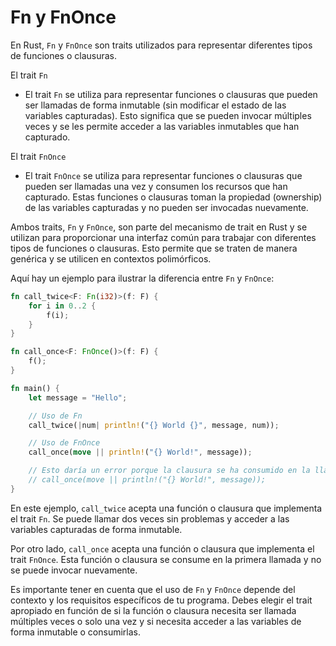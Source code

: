 # Fn y FnOnce

En Rust, `Fn` y `FnOnce` son traits utilizados para representar diferentes tipos de funciones o clausuras.

El trait `Fn`

* El trait `Fn` se utiliza para representar funciones o clausuras que pueden ser llamadas de forma inmutable (sin modificar el estado de las variables capturadas). Esto significa que se pueden invocar múltiples veces y se les permite acceder a las variables inmutables que han capturado.

El trait `FnOnce`

* El trait `FnOnce` se utiliza para representar funciones o clausuras que pueden ser llamadas una vez y consumen los recursos que han capturado. Estas funciones o clausuras toman la propiedad (ownership) de las variables capturadas y no pueden ser invocadas nuevamente.

Ambos traits, `Fn` y `FnOnce`, son parte del mecanismo de trait en Rust y se utilizan para proporcionar una interfaz común para trabajar con diferentes tipos de funciones o clausuras. Esto permite que se traten de manera genérica y se utilicen en contextos polimórficos.

Aquí hay un ejemplo para ilustrar la diferencia entre `Fn` y `FnOnce`:

```rust
fn call_twice<F: Fn(i32)>(f: F) {
    for i in 0..2 {
        f(i);
    }
}

fn call_once<F: FnOnce()>(f: F) {
    f();
}

fn main() {
    let message = "Hello";

    // Uso de Fn
    call_twice(|num| println!("{} World {}", message, num));

    // Uso de FnOnce
    call_once(move || println!("{} World!", message));

    // Esto daría un error porque la clausura se ha consumido en la llamada anterior
    // call_once(move || println!("{} World!", message));
}
```

En este ejemplo, `call_twice` acepta una función o clausura que implementa el trait `Fn`. Se puede llamar dos veces sin problemas y acceder a las variables capturadas de forma inmutable.

Por otro lado, `call_once` acepta una función o clausura que implementa el trait `FnOnce`. Esta función o clausura se consume en la primera llamada y no se puede invocar nuevamente.

Es importante tener en cuenta que el uso de `Fn` y `FnOnce` depende del contexto y los requisitos específicos de tu programa. Debes elegir el trait apropiado en función de si la función o clausura necesita ser llamada múltiples veces o solo una vez y si necesita acceder a las variables de forma inmutable o consumirlas.
